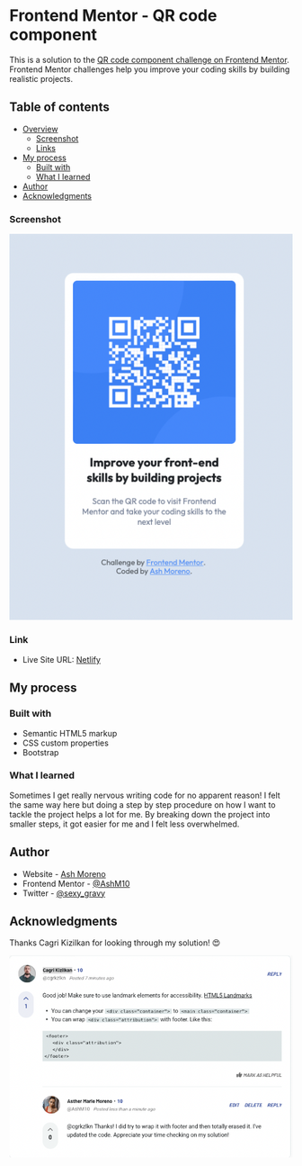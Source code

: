 # Frontend Mentor - QR code component

This is a solution to the [QR code component challenge on Frontend Mentor](https://www.frontendmentor.io/challenges/qr-code-component-iux_sIO_H).
Frontend Mentor challenges help you improve your coding skills by building realistic projects.

## Table of contents

- [Overview](#overview)
  - [Screenshot](#screenshot)
  - [Links](#links)
- [My process](#my-process)
  - [Built with](#built-with)
  - [What I learned](#what-i-learned)
- [Author](#author)
- [Acknowledgments](#acknowledgments)

### Screenshot

![](images/qr.jpg)

### Link

- Live Site URL: [Netlify](https://qr-code-ashmoreno.netlify.app)

## My process

### Built with

- Semantic HTML5 markup
- CSS custom properties
- Bootstrap

### What I learned

Sometimes I get really nervous writing code for no apparent reason!
I felt the same way here but doing a step by step procedure on how I want to tackle the project helps a lot for me.
By breaking down the project into smaller steps, it got easier for me and I felt less overwhelmed.

## Author

- Website - [Ash Moreno](https://www.ashmoreno.dev)
- Frontend Mentor - [@AshM10](https://www.frontendmentor.io/profile/AshM10)
- Twitter - [@sexy_gravy](https://twitter.com/sexy_gravy)

## Acknowledgments

Thanks Cagri Kizilkan for looking through my solution! 😍

![](images/cgrkzlkn.jpg)
